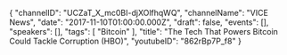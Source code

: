 {
    "channelID": "UCZaT_X_mc0BI-djXOlfhqWQ",
    "channelName": "VICE News",
    "date": "2017-11-10T01:00:00.000Z",
    "draft": false,
    "events": [],
    "speakers": [],
    "tags": [
        "Bitcoin"
    ],
    "title": "The Tech That Powers Bitcoin Could Tackle Corruption (HBO)",
    "youtubeID": "862rBp7P_f8"
}
